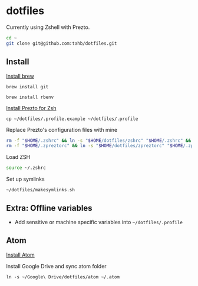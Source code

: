 dotfiles
========

Currently using Zshell with Prezto.

```bash
cd ~
git clone git@github.com:tahb/dotfiles.git
```


## Install

[Install brew](https://brew.sh/)

```
brew install git
```

```
brew install rbenv
```

[Install Prezto for Zsh](https://github.com/sorin-ionescu/prezto#installation)

```
cp ~/dotfiles/.profile.example ~/dotfiles/.profile
```

Replace Prezto's configuration files with mine
```bash
rm -f "$HOME/.zshrc" && ln -s "$HOME/dotfiles/zshrc" "$HOME/.zshrc" && \
rm -f "$HOME/.zpreztorc" && ln -s "$HOME/dotfiles/zpreztorc" "$HOME/.zpreztorc"
```

Load ZSH
```bash
source ~/.zshrc
```

Set up symlinks
```
~/dotfiles/makesymlinks.sh
```

## Extra: Offline variables
- Add sensitive or machine specific variables into `~/dotfiles/.profile`


## Atom

[Install Atom](https://atom.io/)

Install Google Drive and sync atom folder
```
ln -s ~/Google\ Drive/dotfiles/atom ~/.atom
```
